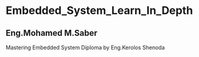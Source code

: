 # Embedded_System_Learn_In_Depth
## Eng.Mohamed M.Saber
Mastering Embedded System Diploma by Eng.Kerolos Shenoda

